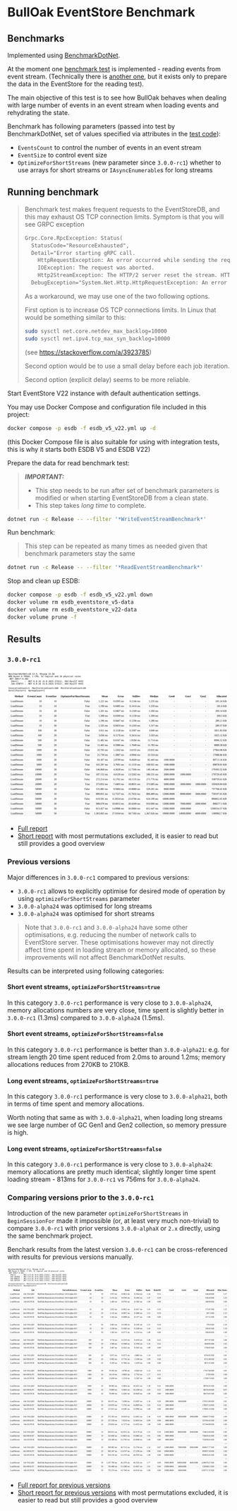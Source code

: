 # BullOak EventStore Benchmark

## Benchmarks

Implemented using [BenchmarkDotNet](https://github.com/dotnet/BenchmarkDotNet).

At the moment one [benchmark test](./ReadEventStreamBenchmark.cs) is
implemented - reading events from event stream.
(Technically there is [another one](./WriteEventStreamBenchmark.cs), but
it exists only to prepare the data in the EventStore for the reading test).

The main objective of this test is to see how BullOak behaves when dealing
with large number of events in an event stream when loading events and
rehydrating the state.

Benchmark has following parameters (passed into test by BenchmarkDotNet,
set of values specified via attributes in the
[test code](./BenchmarkParameters.cs)):

* `EventsCount` to control the number of events in an event stream
* `EventSize` to control event size
* `OptimizeForShortStreams` (new parameter since `3.0.0-rc1`) whether to use
  arrays for short streams or `IAsyncEnumerable`s for long streams

## Running benchmark

> Benchmark test makes frequent requests to the EventStoreDB, and this may
> exhaust OS TCP connection limits. Symptom is that you will see GRPC exception
>
> ```txt
> Grpc.Core.RpcException: Status(
>   StatusCode="ResourceExhausted",
>   Detail="Error starting gRPC call.
>     HttpRequestException: An error occurred while sending the request.
>     IOException: The request was aborted.
>     Http2StreamException: The HTTP/2 server reset the stream. HTTP/2 error code 'ENHANCE_YOUR_CALM' (0xb).",
>   DebugException="System.Net.Http.HttpRequestException: An error occurred while sending the request.")
> ```
>
> As a workaround, we may use one of the two following options.
>
> First option is to increase OS TCP connections limits. In Linux that would be
> something similar to this:
>
> ```bash
> sudo sysctl net.core.netdev_max_backlog=10000
> sudo sysctl net.ipv4.tcp_max_syn_backlog=10000
> ```
>
> (see <https://stackoverflow.com/a/3923785>)
>
> Second option would be to use a small delay before each job iteration.
>
> Second option (explicit delay) seems to be more reliable.

Start EventStore V22 instance with default authentication settings.

You may use Docker Compose and configuration file included in this project:

```bash
docker compose -p esdb -f esdb_v5_v22.yml up -d
```

(this Docker Compose file is also suitable for using with integration tests,
this is why it starts both ESDB V5 and ESDB V22)

Prepare the data for read benchmark test:

> ***IMPORTANT:***
>
> * This step needs to be run after set of benchmark parameters is modified
>   or when starting EventStoreDB from a clean state.
> * This step takes *long time* to complete.

```bash
dotnet run -c Release -- --filter '*WriteEventStreamBenchmark*'
```

Run benchmark:

> This step can be repeated as many times as needed given that
> benchmark parameters stay the same

```bash
dotnet run -c Release -- --filter '*ReadEventStreamBenchmark*'
```

Stop and clean up ESDB:

```bash
docker compose -p esdb -f esdb_v5_v22.yml down
docker volume rm esdb_eventstore_v5-data
docker volume rm esdb_eventstore_v22-data
docker volume prune -f
```

## Results

### `3.0.0-rc1`

![3.0.0-rc1 results](./BenchmarkReports/Benchmark-3.0.0-rc1.png)

* [Full report](./BenchmarkReports/Benchmark-3.0.0-rc1-Full.html)
* [Short report](./BenchmarkReports/Benchmark-3.0.0-rc1-Short.html) with most
  permutations excluded, it is easier to read but still provides a good overview

### Previous versions

Major differences in `3.0.0-rc1` compared to previous versions:

* `3.0.0-rc1` allows to explicitly optimise for desired mode of operation
  by using `optimizeForShortStreams` parameter
* `3.0.0-alpha24` was optimised for long streams
* `3.0.0-alpha24` was optimised for short streams

> Note that `3.0.0-rc1` and `3.0.0-alpha24` have some other optimisations,
> e.g. reducing the number of network calls to EventStore server.
> These optimisations however may not directly affect time spent in loading
> stream or memory allocated, so these improvements will not affect
> BenchmarkDotNet results.  

Results can be interpreted using following categories:

#### Short event streams, `optimizeForShortStreams=true`

In this category `3.0.0-rc1` performance is very close to `3.0.0-alpha24`,
memory allocations numbers are very close, time spent is slightly better in
`3.0.0-rc1` (1.3ms) compared to `3.0.0-alpha24` (1.5ms).

#### Short event streams, `optimizeForShortStreams=false`

In this category `3.0.0-rc1` performance is better than `3.0.0-alpha21`:
e.g. for stream length 20 time spent reduced from 2.0ms to around 1.2ms;
memory allocations reduces from 270KB to 210KB.

#### Long event streams, `optimizeForShortStreams=true`

In this category `3.0.0-rc1` performance is very close to `3.0.0-alpha21`,
both in terms of time spent and memory allocations.

Worth noting that same as with `3.0.0-alpha21`, when loading long streams
we see large number of GC Gen1 and Gen2 collection, so memory pressure is high.

#### Long event streams, `optimizeForShortStreams=false`

In this category `3.0.0-rc1` performance is very close to `3.0.0-alpha24`:
memory allocations are pretty much identical; slightly longer time
spent loading stream - 813ms for `3.0.0-rc1` vs 756ms for `3.0.0-alpha24`.

### Comparing versions prior to the `3.0.0-rc1`

Introduction of the new parameter `optimizeForShortStreams` in `BeginSessionFor`
made it impossible (or, at least very much non-trivial) to compare `3.0.0-rc1`
with prior versions `3.0.0-alphaX` or `2.x` directly, using the same
benchmark project.

Benchark results from the latest version `3.0.0-rc1` can be cross-referenced
with results for previous versions manually.

![3.0.0-alpha24 results](./BenchmarkReports/Benchmark-3.0.0-alpha24.png)

* [Full report for previous versions](./BenchmarkReports/Benchmark-3.0.0-alpha24-Full.html)
* [Short report for previous versions](./BenchmarkReports/Benchmark-3.0.0-alpha24-Short.html)
  with most permutations excluded, it is easier to read but still provides
  a good overview
